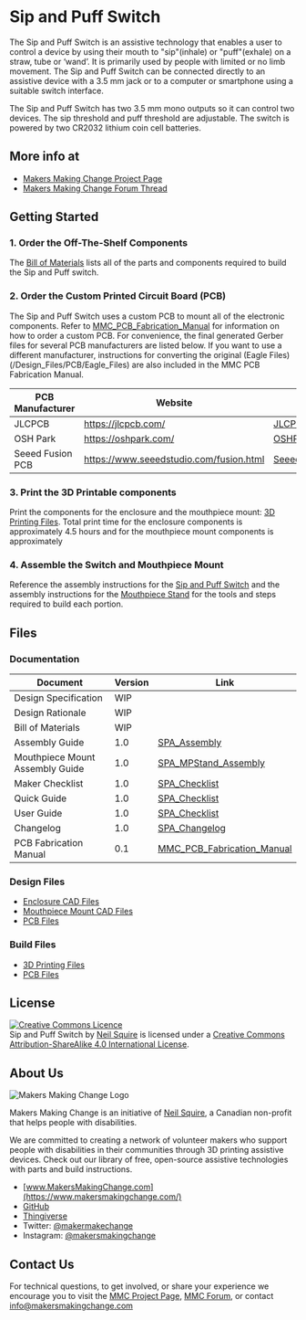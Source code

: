 # Sip and Puff Switch

The Sip and Puff Switch is an assistive technology that enables a user to control a device by using their mouth to "sip"(inhale) or "puff"(exhale) on a straw, tube or ‘wand’. It is primarily used by people with limited or no limb movement. The Sip and Puff Switch can be connected directly to an assistive device with a 3.5 mm jack or to a computer or smartphone using a suitable switch interface.

The Sip and Puff Switch has two 3.5 mm mono outputs so it can control two devices. The sip threshold and puff threshold are adjustable. The switch is powered by two CR2032 lithium coin cell batteries.


## More info at

- [Makers Making Change Project Page](https://www.makersmakingchange.com/project/sip-and-puff-switch/)
- [Makers Making Change Forum Thread](https://forum.makersmakingchange.com)


## Getting Started

### 1. Order the Off-The-Shelf Components
The [Bill of Materials](/Documentation/SPA_BOM.xlsx) lists all of the parts and components required to build the Sip and Puff switch.

### 2. Order the Custom Printed Circuit Board (PCB)
The Sip and Puff Switch uses a custom PCB to mount all of the electronic components. Refer to [MMC_PCB_Fabrication_Manual](\Documentation\PCB\MMC_PCB_Fabrication_Manual.pdf) for information on how to order a custom PCB. For convenience, the final generated Gerber files for several PCB manufacturers are listed below. If you want to use a different manufacturer, instructions for converting the original (Eagle Files)(/Design_Files/PCB/Eagle_Files) are also included in the MMC PCB Fabrication Manual.

| PCB Manufacturer                	| Website                                 	| Gerber Files                                                                                                        	|
|---------------------------------	|-----------------------------------------	|-------------------------------------------------------------------------------------------------------------	|
| JLCPCB                          	| https://jlcpcb.com/                     	| [JLCPCB_Sip_And_Puff_Analog_Switch.zip](\Build_Files\PCB\JLCPCB_Sip_And_Puff_Analog_Switch.zip)             	|
| OSH Park                        	| https://oshpark.com/                    	| [OSHPark_Sip_And_Puff_Analog_Switch.zip](\Build_Files\PCB\OSHPark_Sip_And_Puff_Analog_Switch.zip)           	|
| Seeed Fusion PCB                	| https://www.seeedstudio.com/fusion.html 	| [Seeed_Fusion_Sip_And_Puff_Analog_Switch.zip](\Build_Files\PCB\Seeed_Fusion_Sip_And_Puff_Analog_Switch.zip) 	|


### 3. Print the 3D Printable components

Print the components for the enclosure and the mouthpiece mount: [3D Printing Files](/Build_Files/3D_Printing/). Total print time for the enclosure components is approximately 4.5 hours and for the mouthpiece mount components is approximately  

### 4. Assemble the Switch and Mouthpiece Mount

Reference the assembly instructions for the [Sip and Puff Switch](/Documentation/SPA_Assembly_v1.0.pdf) and the assembly instructions for the [Mouthpiece Stand](/Documentation/SPA_MPStand_Assembly_v1.0.pdf) for the tools and steps required to build each portion.


## Files

### Documentation
| Document                        	| Version 	| Link                                                                         	|
|---------------------------------	|---------	|------------------------------------------------------------------------------	|
| Design Specification            	| WIP     	|                                                                              	|
| Design Rationale                	| WIP     	|                                                                              	|
| Bill of Materials               	| WIP     	|                                                                              	|
| Assembly Guide                  	| 1.0     	| [SPA_Assembly](/Documentation/SPA_Assembly_v1.0.pdf)                       	|
| Mouthpiece Mount Assembly Guide 	| 1.0     	| [SPA_MPStand_Assembly](/Documentation/SPA_MPStand_Assembly_v1.0.pdf)      	|
| Maker Checklist                 	| 1.0     	| [SPA_Checklist](/Documentation/SPA_Checklist_v1.0.pdf)                       	|
| Quick Guide                     	| 1.0    	| [SPA_Checklist](/Documentation/SPA_Quick_Guide_v1.0.pdf)                      |
| User Guide                     	| 1.0    	| [SPA_Checklist](/Documentation/SPA_User_Guide_v1.0.pdf)                       |
| Changelog                       	| 1.0     	| [SPA_Changelog](/Documentation/SPA_Changelog_v1.0.pdf)                       	|
| PCB Fabrication Manual          	| 0.1     	| [MMC_PCB_Fabrication_Manual](/Documentation/MMC_PCB_Fabrication_Manual.pdf)  	|

### Design Files
 - [Enclosure CAD Files](/Design_Files/CAD/Enclosure)
 - [Mouthpiece Mount CAD Files](/Design_Files/CAD/Mouthpiece_Mount)
 - [PCB Files](/Design_Files/PCB/Eagle_Files)

### Build Files
 - [3D Printing Files](/Build_Files/3D_Printing)
 - [PCB Files](/Build_Files/PCB/Gerber_Files)

## License
<a rel="license" href="http://creativecommons.org/licenses/by-sa/4.0/"><img alt="Creative Commons Licence" style="border-width:0" src="https://i.creativecommons.org/l/by-sa/4.0/88x31.png" /></a><br /><span xmlns:dct="http://purl.org/dc/terms/" property="dct:title">Sip and Puff Switch</span> by <a xmlns:cc="http://creativecommons.org/ns#" href="www.makersmakingchange.com" property="cc:attributionName" rel="cc:attributionURL">Neil Squire</a> is licensed under a <a rel="license" href="http://creativecommons.org/licenses/by-sa/4.0/">Creative Commons Attribution-ShareAlike 4.0 International License</a>.


## About Us

![Makers Making Change Logo](https://www.makersmakingchange.com/wp-content/uploads/logo/mmc_logo.svg)

Makers Making Change is an initiative of [Neil Squire](https://www.neilsquire.ca/), a Canadian non-profit that helps people with disabilities.

We are committed to creating a network of volunteer makers who support people with disabilities in their communities through 3D printing assistive devices. Check out our library of free, open-source assistive technologies with parts and build instructions.

 - [www.MakersMakingChange.com](https://www.makersmakingchange.com/)
 - [GitHub](https://github.com/makersmakingchange)
 - [Thingiverse](https://www.thingiverse.com/makersmakingchange/about)
 - Twitter: [@makermakechange](https://twitter.com/makermakechange)
 - Instagram: [@makersmakingchange](https://www.instagram.com/makersmakingchange)

## Contact Us

For technical questions, to get involved, or share your experience we encourage you to visit the [MMC Project Page]( https://www.makersmakingchange.com/project), [MMC Forum](https://forum.makersmakingchange.com), or contact info@makersmakingchange.com
